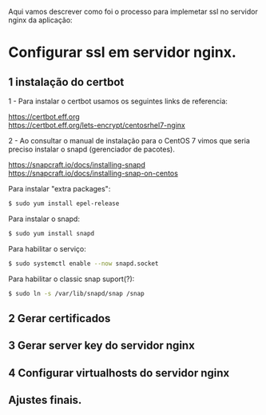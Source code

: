 <!-- @format -->

Aqui vamos descrever como foi o processo para implemetar ssl no servidor nginx da aplicação:

# Configurar ssl em servidor nginx.

## 1 instalação do certbot

1 - Para instalar o certbot usamos os seguintes links de referencia:

https://certbot.eff.org  
https://certbot.eff.org/lets-encrypt/centosrhel7-nginx

2 - Ao consultar o manual de instalação para o CentOS 7 vimos que seria preciso instalar o snapd (gerenciador de
pacotes).

https://snapcraft.io/docs/installing-snapd  
https://snapcraft.io/docs/installing-snap-on-centos

Para instalar "extra packages":

```bash
$ sudo yum install epel-release
```

Para instalar o snapd:

```bash
$ sudo yum install snapd
```

Para habilitar o serviço:

```bash
$ sudo systemctl enable --now snapd.socket
```

Para habilitar o classic snap suport(?):

```bash
$ sudo ln -s /var/lib/snapd/snap /snap
```

## 2 Gerar certificados

## 3 Gerar server key do servidor nginx

## 4 Configurar virtualhosts do servidor nginx

## Ajustes finais.
